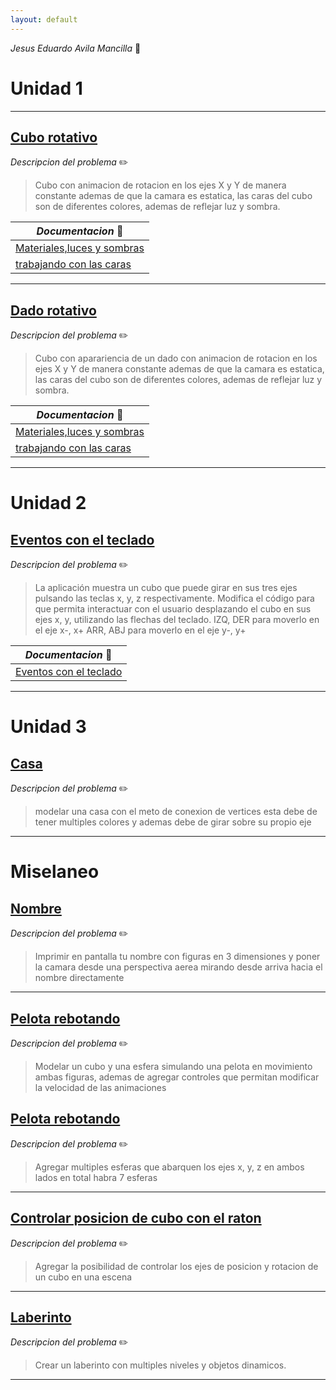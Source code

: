 ```yaml
---
layout: default
---
```


<script>window.onload = function() {
  var link = top.document.createElement("link");
  link.type = "image/x-icon";
  link.rel = "shortcut icon";
  link.href = "https://raw.githubusercontent.com/YOURMATADOR/GraficosPorComputadora1/master/docs/public/img/favicon.ico";
  top.document.getElementsByTagName("head")[0].appendChild(link);
} </script>

  _Jesus Eduardo Avila Mancilla_ :penguin:

# Unidad 1
---
## [Cubo rotativo](/caras3D/cubo.html)

_Descripcion del problema_ :pencil2:



> Cubo con animacion de rotacion en los ejes X y Y de manera constante ademas de que la camara es estatica, las caras del cubo son de diferentes colores, ademas de reflejar luz y sombra.

 _Documentacion_ :page_with_curl: | 
---------|
 [Materiales,luces y sombras](/pdf/materiales_luces_y_sombras.pdf) | 
  [trabajando con las caras](/pdf/trabajando_con_las_caras.pdf) | 
 
 ---

## [Dado rotativo](/dado/cubo.html)

_Descripcion del problema_ :pencil2:



> Cubo con aparariencia de un dado con animacion de rotacion en los ejes X y Y de manera constante ademas de que la camara es estatica, las caras del cubo son de diferentes colores, ademas de reflejar luz y sombra.

 _Documentacion_ :page_with_curl: | 
---------|
 [Materiales,luces y sombras](/pdf/materiales_luces_y_sombras.pdf) | 
  [trabajando con las caras](/pdf/trabajando_con_las_caras.pdf) | 
 
 ---

 # Unidad 2

## [Eventos con el teclado](/teclado/teclado.html)

_Descripcion del problema_ :pencil2:



> La aplicación muestra un cubo que puede girar en sus tres ejes pulsando las teclas x, y, z respectivamente. Modifica el código para que permita interactuar con el usuario desplazando el cubo en sus ejes x, y, utilizando las flechas del teclado. IZQ, DER para moverlo en el eje x-, x+ ARR, ABJ para moverlo en el eje y-, y+

 _Documentacion_ :page_with_curl: | 
---------|
 [Eventos con el teclado](/pdf/teclado.pdf) | 

 ---
 # Unidad 3
## [Casa](/teclado/teclado.html)

_Descripcion del problema_ :pencil2:



> modelar una casa con el meto de conexion de vertices esta debe de tener multiples colores y ademas debe de girar sobre su propio eje

 ---

# Miselaneo 

## [Nombre](/nombre/index.html)

_Descripcion del problema_ :pencil2:



> Imprimir en pantalla tu nombre con figuras en 3 dimensiones y poner la camara desde una perspectiva aerea mirando desde arriva hacia el nombre directamente

--- 

## [Pelota rebotando](/modeloPelota/index.html)

_Descripcion del problema_ :pencil2:

> Modelar un cubo y una esfera simulando una pelota en movimiento ambas figuras, ademas de agregar controles que permitan modificar la velocidad de las animaciones

## [Pelota rebotando](/modeloPelota/index.html)

_Descripcion del problema_ :pencil2:

> Agregar multiples esferas que abarquen los ejes x, y, z  en ambos lados en total habra 7 esferas
---

## [Controlar posicion de cubo con el raton](/control_raton/track.html)

_Descripcion del problema_ :pencil2:

> Agregar la posibilidad de controlar los ejes de posicion y rotacion de un cubo en una escena
---

## [Laberinto](/laberinto/base2.html)

_Descripcion del problema_ :pencil2:

> Crear un laberinto con multiples niveles y objetos dinamicos.
---

